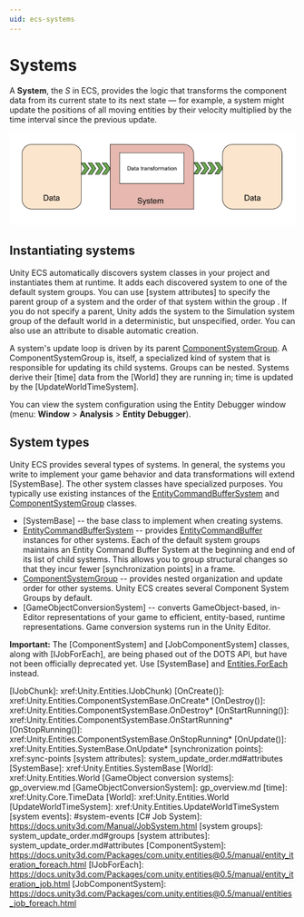 ```yaml
---
uid: ecs-systems
---
```

# Systems

A **System**, the *S* in ECS,  provides the logic that transforms the component data from its current state to its next state — for example, a system might update the positions of all moving entities by their velocity multiplied by the time interval since the previous update.

![](images/BasicSystem.png)

## Instantiating systems

Unity ECS automatically discovers system classes in your project and instantiates them at runtime. It adds each discovered system to one of the default system groups. You can use [system attributes] to specify the parent group of a system and the order of that system within the group . If you do not specify a parent, Unity adds the system to the Simulation system group of the default world in a deterministic, but unspecified, order. You can also use an attribute to disable automatic creation.

A system's update loop is driven by its parent [ComponentSystemGroup]. A ComponentSystemGroup is, itself, a specialized kind of system that is responsible for updating its child systems. Groups can be nested. Systems derive their [time] data from the [World] they are running in; time is updated by the [UpdateWorldTimeSystem].

You can view the system configuration using the Entity Debugger window (menu: **Window** > **Analysis** > **Entity Debugger**). 

<a name="types"></a>
## System types

Unity ECS provides several types of systems. In general, the systems you write to implement your game behavior and data transformations will extend [SystemBase]. The other system classes have specialized purposes. You typically use existing instances of the [EntityCommandBufferSystem] and [ComponentSystemGroup] classes. 

* [SystemBase] -- the base class to implement when creating systems.
* [EntityCommandBufferSystem] -- provides [EntityCommandBuffer] instances for other systems. Each of the default system groups maintains an Entity Command Buffer System at the beginning and end of its list of child systems. This allows you to group structural changes so that they incur fewer [synchronization points] in a frame.
* [ComponentSystemGroup] -- provides nested organization and update order for other systems. Unity ECS creates several Component System Groups by default.
* [GameObjectConversionSystem] -- converts GameObject-based, in-Editor representations of your game to efficient, entity-based, runtime representations. Game conversion systems run in the Unity Editor.

**Important:** The [ComponentSystem] and [JobComponentSystem] classes, along with [IJobForEach], are being phased out of the DOTS API, but have not been officially deprecated yet. Use [SystemBase] and [Entities.ForEach] instead.


[ComponentSystemGroup]: xref:ecs-system-update-order
[Entities.ForEach]: xref:Unity.Entities.SystemBase.Entities
[Job.WithCode]: xref:Unity.Entities.SystemBase.Job
[EntityCommandBufferSystem]: xref:ecs-entity-command-buffer
[EntityCommandBuffer]: xref:Unity.Entities.EntityCommandBuffer
[IJobChunk]: xref:Unity.Entities.IJobChunk)
[OnCreate()]: xref:Unity.Entities.ComponentSystemBase.OnCreate*
[OnDestroy()]: xref:Unity.Entities.ComponentSystemBase.OnDestroy*
[OnStartRunning()]: xref:Unity.Entities.ComponentSystemBase.OnStartRunning*
[OnStopRunning()]: xref:Unity.Entities.ComponentSystemBase.OnStopRunning*
[OnUpdate()]: xref:Unity.Entities.SystemBase.OnUpdate*
[synchronization points]: xref:sync-points
[system attributes]: system_update_order.md#attributes
[SystemBase]: xref:Unity.Entities.SystemBase
[World]: xref:Unity.Entities.World
[GameObject conversion systems]: gp_overview.md
[GameObjectConversionSystem]: gp_overview.md
[time]: xref:Unity.Core.TimeData
[World]: xref:Unity.Entities.World
[UpdateWorldTimeSystem]: xref:Unity.Entities.UpdateWorldTimeSystem
[system events]: #system-events
[C# Job System]: https://docs.unity3d.com/Manual/JobSystem.html
[system groups]: system_update_order.md#groups
[system attributes]: system_update_order.md#attributes
[ComponentSystem]: https://docs.unity3d.com/Packages/com.unity.entities@0.5/manual/entity_iteration_foreach.html
[IJobForEach]: https://docs.unity3d.com/Packages/com.unity.entities@0.5/manual/entity_iteration_job.html
[JobComponentSystem]: https://docs.unity3d.com/Packages/com.unity.entities@0.5/manual/entities_job_foreach.html


